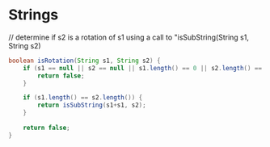 Strings
==========

// determine if s2 is a rotation of s1 using a call to "isSubString(String s1, String s2)  

```java
boolean isRotation(String s1, String s2) {
	if (s1 == null || s2 == null || s1.length() == 0 || s2.length() == 0) {
        return false;
    }

	if (s1.length() == s2.length()) {
	    return isSubString(s1+s1, s2);
	}
    
	return false;
}
```




